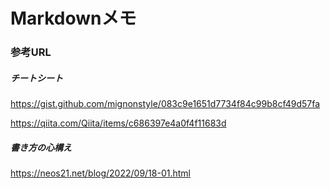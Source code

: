 # Markdownメモ

### 参考URL  
##### チートシート  
https://gist.github.com/mignonstyle/083c9e1651d7734f84c99b8cf49d57fa

https://qiita.com/Qiita/items/c686397e4a0f4f11683d  
  
##### 書き方の心構え
https://neos21.net/blog/2022/09/18-01.html